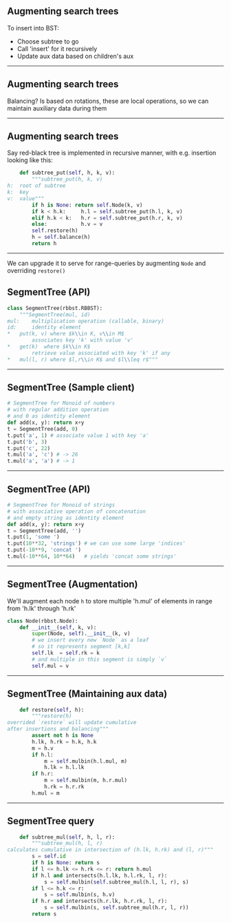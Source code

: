 Augmenting search trees
-----------------------

To insert into BST:

* Choose subtree to go
* Call 'insert' for it recursively
* Update aux data based on children's aux

* * *

Augmenting search trees
-----------------------

Balancing?
Is based on rotations, these are local operations,
so we can maintain auxiliary data
during them

* * *

Augmenting search trees
-----------------------

Say red-black tree is implemented in recursive manner,
with e.g. insertion looking like this:
```python
    def subtree_put(self, h, k, v):
        """subtree_put(h, k, v)
h:  root of subtree
k:  key
v:  value"""
        if h is None: return self.Node(k, v)
        if k < h.k:     h.l = self.subtree_put(h.l, k, v)
        elif h.k < k:   h.r = self.subtree_put(h.r, k, v)
        else:           h.v = v
        self.restore(h)
        h = self.balance(h)
        return h
```

* * *

We can upgrade it to serve for range-queries
by augmenting `Node` and overriding `restore()`

SegmentTree (API)
-----------

```python
class SegmentTree(rbbst.RBBST):
    """SegmentTree(mul, id)
mul:    multiplication operation (callable, binary)
id:     identity element
*   put(k, v) where $k\\in K, v\\in M$
        associates key 'k' with value 'v'
*   get(k)  where $k\\in K$
        retrieve value associated with key 'k' if any
*   mul(l, r) where $l,r\\in K$ and $l\\leq r$"""
```

* * *

SegmentTree (Sample client)
-----------------

```python
# SegmentTree for Monoid of numbers
# with regular addition operation
# and 0 as identity element
def add(x, y): return x+y
t = SegmentTree(add, 0) 
t.put('a', 1) # associate value 1 with key 'a'
t.put('b', 3)
t.put('c', 22)
t.mul('a', 'c') # -> 26
t.mul('a', 'a') # -> 1
```

* * *

SegmentTree (API)
-----------------

```python
# SegmentTree for Monoid of strings
# with associative operation of concatenation
# and empty string as identity element
def add(x, y): return x+y
t = SegmentTree(add, '')
t.put(1, 'some ')
t.put(10**32, 'strings') # we can use some large 'indices'
t.put(-10**9, 'concat ')
t.mul(-10**64, 10**64)   # yields 'concat some strings'
```

* * *

SegmentTree (Augmentation)
--------------------------

We'll augment each node `h`
to store multiple 'h.mul'
of elements in range from 'h.lk' through 'h.rk'

```python
class Node(rbbst.Node):
    def __init__(self, k, v):
        super(Node, self).__init__(k, v)
        # we insert every new `Node` as a leaf
        # so it represents segment [k,k]
        self.lk  = self.rk = k
        # and multiple in this segment is simply `v`
        self.mul = v
```


* * *

SegmentTree (Maintaining aux data)
--------------------------------

```python
    def restore(self, h):
        """restore(h)
overrided `restore` will update cumulative
after insertions and balancing"""
        assert not h is None
        h.lk, h.rk = h.k, h.k
        m = h.v
        if h.l:
            m = self.mulbin(h.l.mul, m)
            h.lk = h.l.lk
        if h.r:
            m = self.mulbin(m, h.r.mul)
            h.rk = h.r.rk
        h.mul = m
```

* * *

SegmentTree query
-----------------

```python
    def subtree_mul(self, h, l, r):
        """subtree_mul(h, l, r)
calculates cumulative in intersection of (h.lk, h.rk) and (l, r)"""
        s = self.id
        if h is None: return s
        if l <= h.lk <= h.rk <= r: return h.mul
        if h.l and intersects(h.l.lk, h.l.rk, l, r):
            s = self.mulbin(self.subtree_mul(h.l, l, r), s)
        if l <= h.k <= r:
            s = self.mulbin(s, h.v)
        if h.r and intersects(h.r.lk, h.r.rk, l, r):
            s = self.mulbin(s, self.subtree_mul(h.r, l, r))
        return s
```
